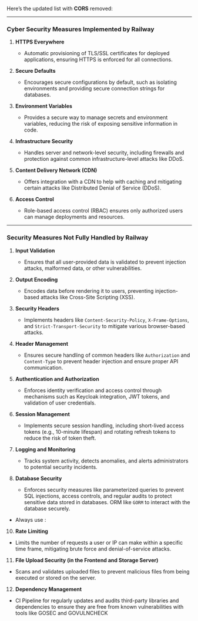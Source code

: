 Here’s the updated list with **CORS** removed:

---

### **Cyber Security Measures Implemented by Railway**
1. **HTTPS Everywhere**  
   - Automatic provisioning of TLS/SSL certificates for deployed applications, ensuring HTTPS is enforced for all connections.

2. **Secure Defaults**  
   - Encourages secure configurations by default, such as isolating environments and providing secure connection strings for databases.

3. **Environment Variables**  
   - Provides a secure way to manage secrets and environment variables, reducing the risk of exposing sensitive information in code.

4. **Infrastructure Security**  
   - Handles server and network-level security, including firewalls and protection against common infrastructure-level attacks like DDoS.

5. **Content Delivery Network (CDN)**  
   - Offers integration with a CDN to help with caching and mitigating certain attacks like Distributed Denial of Service (DDoS).

6. **Access Control**  
   - Role-based access control (RBAC) ensures only authorized users can manage deployments and resources.

---

### **Security Measures Not Fully Handled by Railway**
1. **Input Validation**  
   - Ensures that all user-provided data is validated to prevent injection attacks, malformed data, or other vulnerabilities.

2. **Output Encoding**  
   - Encodes data before rendering it to users, preventing injection-based attacks like Cross-Site Scripting (XSS).

4. **Security Headers**  
   - Implements headers like `Content-Security-Policy`, `X-Frame-Options`, and `Strict-Transport-Security` to mitigate various browser-based attacks.

5. **Header Management**  
   - Ensures secure handling of common headers like `Authorization` and `Content-Type` to prevent header injection and ensure proper API communication.

6. **Authentication and Authorization**  
   - Enforces identity verification and access control through mechanisms such as Keycloak integration, JWT tokens, and validation of user credentials.

7. **Session Management**  
   - Implements secure session handling, including short-lived access tokens (e.g., 10-minute lifespan) and rotating refresh tokens to reduce the risk of token theft.

8. **Logging and Monitoring**  
   - Tracks system activity, detects anomalies, and alerts administrators to potential security incidents.

9. **Database Security**  
   - Enforces security measures like parameterized queries to prevent SQL injections, access controls, and regular audits to protect sensitive data stored in databases. ORM like `GORM` to interact with the database securely.
- Always use :

10. **Rate Limiting**  
   - Limits the number of requests a user or IP can make within a specific time frame, mitigating brute force and denial-of-service attacks.

11. **File Upload Security (in the Frontend and Storage Server)**  
   - Scans and validates uploaded files to prevent malicious files from being executed or stored on the server.

12. **Dependency Management**  
   - CI Pipeline for regularly updates and audits third-party libraries and dependencies to ensure they are free from known vulnerabilities with tools like GOSEC and GOVULNCHECK
